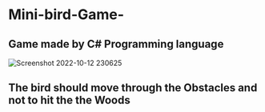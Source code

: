 # Mini-bird-Game-
## Game made by C# Programming language
![Screenshot 2022-10-12 230625](https://user-images.githubusercontent.com/73744812/195448934-47055236-fd4b-4c9c-9648-5d039a60fa41.jpg)
## The bird should move through the Obstacles and not to hit the the Woods
